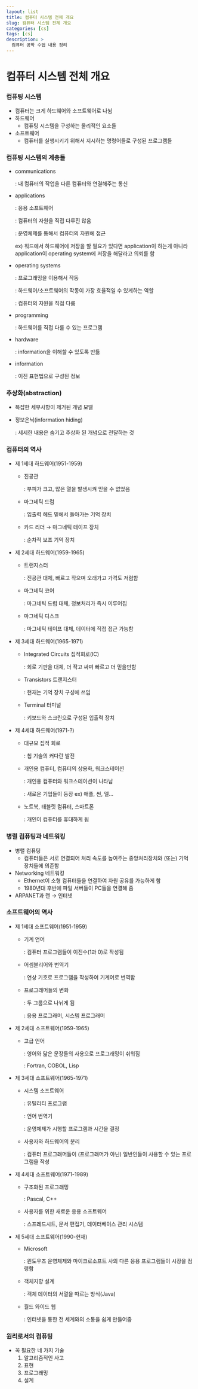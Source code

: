```yaml
---
layout: list
title: 컴퓨터 시스템 전체 개요
slug: 컴퓨터 시스템 전체 개요
categories: [cs]
tags: [cs]
description: >
  컴퓨터 공학 수업 내용 정리
---
```


# 컴퓨터 시스템 전체 개요

### 컴퓨팅 시스템

- 컴퓨터는 크게 하드웨어와 소프트웨어로 나뉨
- 하드웨어
    - 컴퓨팅 시스템을 구성하는 물리적인 요소들
- 소프트웨어
    - 컴퓨터를 실행시키기 위해서 지시하는 명령어들로 구성된 프로그램들

### 컴퓨팅 시스템의 계층들

- communications
    
    : 내 컴퓨터의 작업을 다른 컴퓨터와 연결해주는 통신
    
- applications
    
    : 응용 소프트웨어
    
    : 컴퓨터의 자원을 직접 다루진 않음
    
    : 운영체제를 통해서 컴퓨터의 자원에 접근
    
    ex) 워드에서 하드웨어에 저장을 할 필요가 있다면 application이 하는게 아니라 application이 operating system에 저장을 해달라고 의뢰를 함
    
- operating systems
    
    : 프로그래밍을 이용해서 작동
    
    : 하드웨어/소프트웨어의 작동이 가장 효율적일 수 있게하는 역할
    
    : 컴퓨터의 자원을 직접 다룸
    
- programming
    
    : 하드웨어를 직접 다룰 수 있는 프로그램
    
- hardware
    
    : information을 이해할 수 있도록 만듦
    
- information
    
    : 이진 표현법으로 구성된 정보
    

### 추상화(abstraction)

- 복잡한 세부사항이 제거된 개념 모델
- 정보은닉(information hiding)
    
    : 세세한 내용은 숨기고 추상화 된 개념으로 전달하는 것
    

### 컴퓨터의 역사

- 제 1세대 하드웨어(1951-1959)
    - 진공관
        
        : 부피가 크고, 많은 열을 발생시켜 믿을 수 없었음
        
    - 마그네틱 드럼
        
        : 입출력 헤드 밑에서 돌아가는 기억 장치
        
    - 카드 리더 → 마그네틱 테이프 장치
        
        : 순차적 보조 기억 장치
        

- 제 2세대 하드웨어(1959-1965)
    - 트랜지스터
        
        : 진공관 대체, 빠르고 작으며 오래가고 가격도 저렴함
        
    - 마그네틱 코어
        
        : 마그네틱 드럼 대체, 정보처리가 즉시 이루어짐
        
    - 마그네틱 디스크
        
        : 마그네틱 테이프 대체, 데이터에 직접 접근 가능함
        

- 제 3세대 하드웨어(1965-1971)
    - Integrated Circuits 집적회로(IC)
        
        : 회로 기판을 대체, 더 작고 싸며 빠르고 더 믿을만함
        
    - Transistors 트랜지스터
        
        : 현재는 기억 장치 구성에 쓰임
        
    - Terminal 터미널
        
        : 키보드와 스크린으로 구성된 입출력 장치
        

- 제 4세대 하드웨어(1971-?)
    - 대규모 집적 회로
        
        : 칩 기술의 커다란 발전
        
    - 개인용 컴퓨터, 컴퓨터의 상용화, 워크스테이션
        
        : 개인용 컴퓨터와 워크스테이션이 나타남
        
        : 새로운 기업들이 등장 ex) 애플, 썬, 델...
        
    - 노트북, 태블릿 컴퓨터, 스마트폰
        
        : 개인이 컴퓨터를 휴대하게 됨
        

### 병렬 컴퓨팅과 네트워킹

- 병렬 컴퓨팅
    - 컴퓨터들은 서로 연결되어 처리 속도를 높여주는 중앙처리장치와 (또는) 기억 장치들에 의존함
- Networking 네트워킹
    - Ethernet이 소형 컴퓨터들을 연결하여 자원 공유를 가능하게 함
    - 1980년대 후반에 파일 서버들이 PC들을 연결해 줌
- ARPANET과 랜 → 인터넷

### 소프트웨어의 역사

- 제 1세대 소프트웨어(1951-1959)
    - 기계 언어
        
        : 컴퓨터 프로그램들이 이진수(1과 0)로 작성됨
        
    - 어셈블리어와 번역기
        
        : 연상 기호로 프로그램을 작성하여 기계어로 번역함
        
    - 프로그래머들의 변화
        
        : 두 그룹으로 나뉘게 됨
        
        : 응용 프로그래머, 시스템 프로그래머
        

- 제 2세대 소프트웨어(1959-1965)
    - 고급 언어
        
        : 영어와 닮은 문장들의 사용으로 프로그래밍이 쉬워짐
        
        : Fortran, COBOL, Lisp
        
- 제 3세대 소프트웨어(1965-1971)
    - 시스템 소프트웨어
        
        : 유틸리티 프로그램
        
        : 언어 번역기
        
        : 운영체제가 시행할 프로그램과 시간을 결정
        
    - 사용자와 하드웨어의 분리
        
        : 컴퓨터 프로그래머들이 (프로그래머가 아닌) 일반인들이 사용할 수 있는 프로그램을 작성
        

- 제 4세대 소프트웨어(1971-1989)
    - 구조화된 프로그래밍
        
        : Pascal, C++
        
    - 사용자를 위한 새로운 응용 소프트웨어
        
        : 스프레드시트, 문서 편집기, 데이터베이스 관리 시스템
        

- 제 5세대 소프트웨어(1990-현재)
    - Microsoft
        
        : 윈도우즈 운영체제와 마이크로소프트 사의 다른 응용 프로그램들이 시장을 점령함
        
    - 객체지향 설계
        
        : 객체 데이터의 서열을 따르는 방식(Java)
        
    - 월드 와이드 웹
        
        : 인터넷을 통한 전 세계와의 소통을 쉽게 만들어줌
        

### 원리로서의 컴퓨팅

- 꼭 필요한 네 가지 기술
    1. 알고리즘적인 사고
    2. 표현
    3. 프로그래밍
    4. 설계